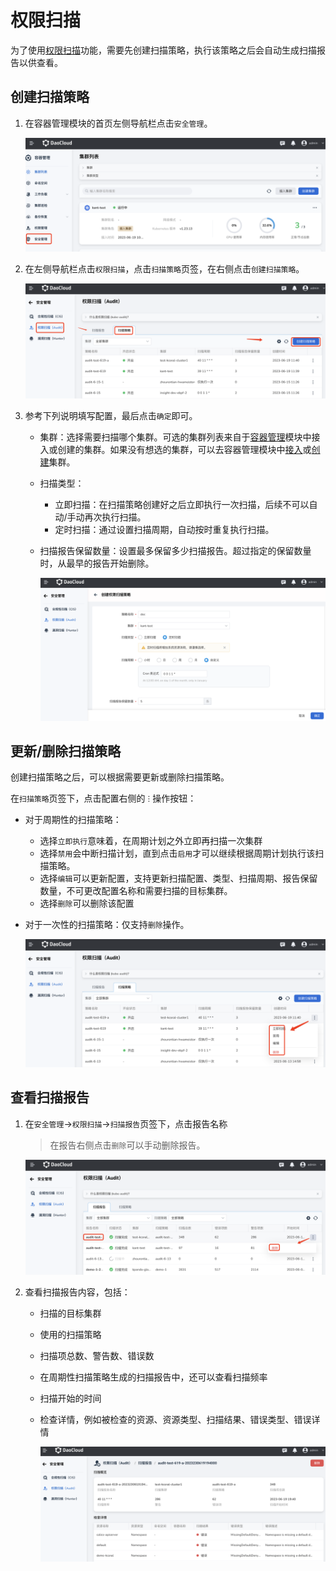 # 权限扫描

为了使用[权限扫描](intro.md)功能，需要先创建扫描策略，执行该策略之后会自动生成扫描报告以供查看。

## 创建扫描策略

1. 在容器管理模块的首页左侧导航栏点击`安全管理`。

    ![安全管理](../images/security01.png)

2. 在左侧导航栏点击`权限扫描`，点击`扫描策略`页签，在右侧点击`创建扫描策略`。

    ![安全管理](../images/security11.png)

3. 参考下列说明填写配置，最后点击`确定`即可。

    - 集群：选择需要扫描哪个集群。可选的集群列表来自于[容器管理](../../intro/what.md)模块中接入或创建的集群。如果没有想选的集群，可以去容器管理模块中[接入](../clusters/integrate-cluster.md)或[创建](../clusters/create-cluster.md)集群。
    - 扫描类型：

        - 立即扫描：在扫描策略创建好之后立即执行一次扫描，后续不可以自动/手动再次执行扫描。
        - 定时扫描：通过设置扫描周期，自动按时重复执行扫描。

    - 扫描报告保留数量：设置最多保留多少扫描报告。超过指定的保留数量时，从最早的报告开始删除。

        ![安全管理](../images/security12.png)

## 更新/删除扫描策略

创建扫描策略之后，可以根据需要更新或删除扫描策略。

在`扫描策略`页签下，点击配置右侧的 `ⵗ` 操作按钮：

- 对于周期性的扫描策略：

    - 选择`立即执行`意味着，在周期计划之外立即再扫描一次集群
    - 选择`禁用`会中断扫描计划，直到点击`启用`才可以继续根据周期计划执行该扫描策略。
    - 选择`编辑`可以更新配置，支持更新扫描配置、类型、扫描周期、报告保留数量，不可更改配置名称和需要扫描的目标集群。
    - 选择`删除`可以删除该配置

- 对于一次性的扫描策略：仅支持`删除`操作。

    ![创建扫描配置](../images/security13.png)

## 查看扫描报告

1. 在`安全管理`->`权限扫描`->`扫描报告`页签下，点击报告名称

    > 在报告右侧点击`删除`可以手动删除报告。

    ![创建扫描配置](../images/security14.png)

2. 查看扫描报告内容，包括：

    - 扫描的目标集群
    - 使用的扫描策略
    - 扫描项总数、警告数、错误数
    - 在周期性扫描策略生成的扫描报告中，还可以查看扫描频率
    - 扫描开始的时间
    - 检查详情，例如被检查的资源、资源类型、扫描结果、错误类型、错误详情

        ![创建扫描配置](../images/security15.png)